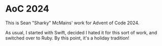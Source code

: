# AoC 2024

This is Sean "Sharky" McMains' work for Advent of Code 2024.

As usual, I started with Swift, decided I hated it for this sort of work, and switched over to Ruby. By this point, it's a holiday tradition!
